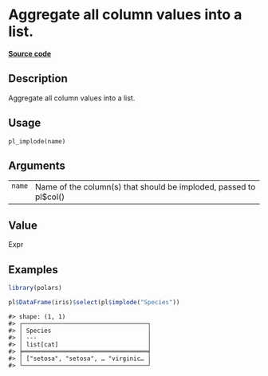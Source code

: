 

# Aggregate all column values into a list.

[**Source code**](https://github.com/pola-rs/r-polars/tree/f1aede4d7d7f090c98651365a4120a8232503a4d/R/functions__lazy.R#L124)

## Description

Aggregate all column values into a list.

## Usage

<pre><code class='language-R'>pl_implode(name)
</code></pre>

## Arguments

<table>
<tr>
<td style="white-space: nowrap; font-family: monospace; vertical-align: top">
<code id="pl_implode_:_name">name</code>
</td>
<td>
Name of the column(s) that should be imploded, passed to pl$col()
</td>
</tr>
</table>

## Value

Expr

## Examples

``` r
library(polars)

pl$DataFrame(iris)$select(pl$implode("Species"))
```

    #> shape: (1, 1)
    #> ┌───────────────────────────────────┐
    #> │ Species                           │
    #> │ ---                               │
    #> │ list[cat]                         │
    #> ╞═══════════════════════════════════╡
    #> │ ["setosa", "setosa", … "virginic… │
    #> └───────────────────────────────────┘
